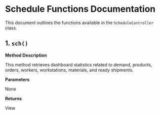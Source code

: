 # Schedule Functions Documentation

This document outlines the functions available in the `ScheduleController` class.

## 1. `sch()`

**Method Description**

This method retrieves dashboard statistics related to demand, products, orders, workers, workstations, materials, and ready shipments.

**Parameters**

None

**Returns**

View
